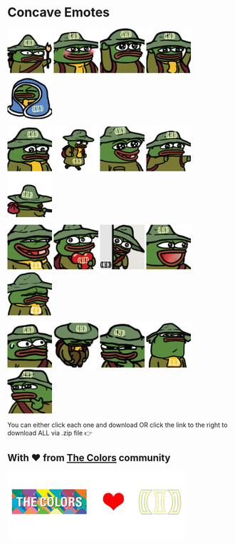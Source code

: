 # Concave Emotes
<html>
<body>

<p float="left">
  <img src="https://github.com/colorsintern/Concave/blob/main/Concave%20Emotes/AngryTorch.png" width="100" />
  <img src="https://github.com/colorsintern/Concave/blob/main/Concave%20Emotes/Blush.png" width="100" /> 
  <img src="https://github.com/colorsintern/Concave/blob/main/Concave%20Emotes/Bye.png" width="100" />
  <img src="https://github.com/colorsintern/Concave/blob/main/Concave%20Emotes/Cheer.png" width="100" />
  <img src="https://github.com/colorsintern/Concave/blob/main/Concave%20Emotes/Cozy.png" width="100" />
</p>
  
  <p float="left">
  <img src="https://github.com/colorsintern/Concave/blob/main/Concave%20Emotes/Down.png" width="100" />
  <img src="https://github.com/colorsintern/Concave/blob/main/Concave%20Emotes/peepoWalk.png" width="100" /> 
  <img src="https://github.com/colorsintern/Concave/blob/main/Concave%20Emotes/Happy.png" width="100" />
  <img src="https://github.com/colorsintern/Concave/blob/main/Concave%20Emotes/Hug.png" width="100" />
  <img src="https://github.com/colorsintern/Concave/blob/main/Concave%20Emotes/Ignore.png" width="100" />
</p>
 
 <p float="left">
  <img src="https://github.com/colorsintern/Concave/blob/main/Concave%20Emotes/Laugh.png" width="100" />
  <img src="https://github.com/colorsintern/Concave/blob/main/Concave%20Emotes/Love.png" width="100" /> 
  <img src="https://github.com/colorsintern/Concave/blob/main/Concave%20Emotes/Peek.png" width="100" />
  <img src="https://github.com/colorsintern/Concave/blob/main/Concave%20Emotes/Pog.png" width="100" />
  <img src="https://github.com/colorsintern/Concave/blob/main/Concave%20Emotes/Sad.png" width="100" />
</p>
  
  <p float="left">
  <img src="https://github.com/colorsintern/Concave/blob/main/Concave%20Emotes/Scared.png" width="100" />
  <img src="https://github.com/colorsintern/Concave/blob/main/Concave%20Emotes/Sit.png" width="100" /> 
  <img src="https://github.com/colorsintern/Concave/blob/main/Concave%20Emotes/Smug.png" width="100" />
  <img src="https://github.com/colorsintern/Concave/blob/main/Concave%20Emotes/Sus.png" width="100" />
  <img src="https://github.com/colorsintern/Concave/blob/main/Concave%20Emotes/Think.png" width="100" />
</p>
 
  
 You can either click each one and download OR click the link to the right to download ALL via .zip file 👉 
  
<h2>With ❤️ from <a href="https://twitter.com/TheColorsNFT">The Colors</a> community</h2>
<img src="https://github.com/colorsintern/Concave/blob/main/ColorsXConcaveV1.png">


</body>
</html>

